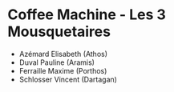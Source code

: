 # Coffee Machine - Les 3 Mousquetaires

- Azémard Elisabeth (Athos)
- Duval Pauline (Aramis)
- Ferraille Maxime (Porthos)
- Schlosser Vincent (Dartagan)

